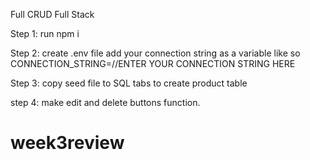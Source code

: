 Full CRUD Full Stack


Step 1:
run npm i 

Step 2: 
create .env file
add your connection string as a variable like so
CONNECTION_STRING=//ENTER YOUR CONNECTION STRING HERE

Step 3:
copy seed file to SQL tabs to create product table

step 4: 
make edit and delete buttons function.



# week3review
